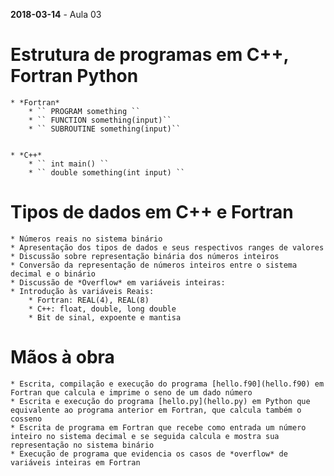 **2018-03-14** - Aula 03

# Estrutura de programas em C++, Fortran  Python

    * *Fortran*
        * `` PROGRAM something ``
        * `` FUNCTION something(input)``
        * `` SUBROUTINE something(input)``
        

    * *C++*
        * `` int main() ``
        * `` double something(int input) ``


# Tipos de dados em C++ e Fortran

    * Números reais no sistema binário
    * Apresentação dos tipos de dados e seus respectivos ranges de valores
    * Discussão sobre representação binária dos números inteiros
    * Conversão da representação de números inteiros entre o sistema decimal e o binário
    * Discussão de *Overflow* em variáveis inteiras:
    * Introdução às variáveis Reais:
        * Fortran: REAL(4), REAL(8)
        * C++: float, double, long double
        * Bit de sinal, expoente e mantisa

# Mãos à obra

    * Escrita, compilação e execução do programa [hello.f90](hello.f90) em Fortran que calcula e imprime o seno de um dado número
    * Escrita e execução do programa [hello.py](hello.py) em Python que equivalente ao programa anterior em Fortran, que calcula também o cosseno
    * Escrita de programa em Fortran que recebe como entrada um número inteiro no sistema decimal e se seguida calcula e mostra sua representação no sistema binário
    * Execução de programa que evidencia os casos de *overflow* de variáveis inteiras em Fortran


